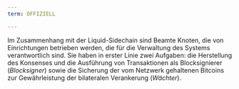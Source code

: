 ```yaml
---
term: OFFIZIELL

---
```

Im Zusammenhang mit der Liquid-Sidechain sind Beamte Knoten, die von Einrichtungen betrieben werden, die für die Verwaltung des Systems verantwortlich sind. Sie haben in erster Linie zwei Aufgaben: die Herstellung des Konsenses und die Ausführung von Transaktionen als Blocksignierer (*Blocksigner*) sowie die Sicherung der vom Netzwerk gehaltenen Bitcoins zur Gewährleistung der bilateralen Verankerung (*Wächter*).